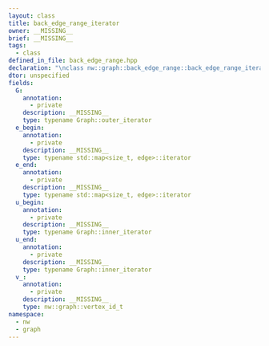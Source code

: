 ```yaml
---
layout: class
title: back_edge_range_iterator
owner: __MISSING__
brief: __MISSING__
tags:
  - class
defined_in_file: back_edge_range.hpp
declaration: "\nclass nw::graph::back_edge_range::back_edge_range_iterator;"
dtor: unspecified
fields:
  G:
    annotation:
      - private
    description: __MISSING__
    type: typename Graph::outer_iterator
  e_begin:
    annotation:
      - private
    description: __MISSING__
    type: typename std::map<size_t, edge>::iterator
  e_end:
    annotation:
      - private
    description: __MISSING__
    type: typename std::map<size_t, edge>::iterator
  u_begin:
    annotation:
      - private
    description: __MISSING__
    type: typename Graph::inner_iterator
  u_end:
    annotation:
      - private
    description: __MISSING__
    type: typename Graph::inner_iterator
  v_:
    annotation:
      - private
    description: __MISSING__
    type: nw::graph::vertex_id_t
namespace:
  - nw
  - graph
---
```


```{index}  back_edge_range_iterator
```

